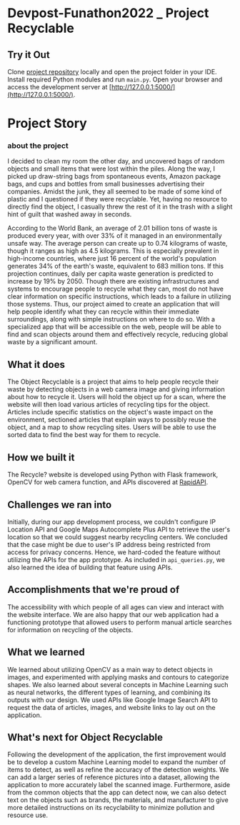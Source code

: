 # Devpost-Funathon2022 _ Project **Recyclable**

## Try it Out 
Clone [project repository](https://github.com/phyulwin/Devpost-Funathon2022) locally and open the project folder in your IDE. Install required Python modules and run `main.py`. Open your browser and access the development server at [http://127.0.0.1:5000/](http://127.0.0.1:5000/).

# Project Story
### about the project
I decided to clean my room the other day, and uncovered bags of random objects and small items that were lost within the piles. Along the way, I picked up draw-string bags from spontaneous events, Amazon package bags, and cups and bottles from small businesses advertising their companies. Amidst the junk, they all seemed to be made of some kind of plastic and I questioned if they were recyclable. Yet, having no resource to directly find the object, I casually threw the rest of it in the trash with a slight hint of guilt that washed away in seconds.

According to the World Bank, an average of 2.01 billion tons of waste is produced every year, with over 33% of it managed in an environmentally unsafe way. The average person can create up to 0.74 kilograms of waste, though it ranges as high as 4.5 kilograms. This is especially prevalent in high-income countries, where just 16 percent of the world's population generates 34% of the earth's waste, equivalent to 683 million tons. If this projection continues, daily per capita waste generation is predicted to increase by 19% by 2050. Though there are existing infrastructures and systems to encourage people to recycle what they can, most do not have clear information on specific instructions, which leads to a failure in utilizing those systems. Thus, our project aimed to create an application that will help people identify what they can recycle within their immediate surroundings, along with simple instructions on where to do so. With a specialized app that will be accessible on the web, people will be able to find and scan objects around them and effectively recycle, reducing global waste by a significant amount.

## What it does
The Object Recyclable is a project that aims to help people recycle their waste by detecting objects in a web camera image and giving information about how to recycle it. Users will hold the object up for a scan, where the website will then load various articles of recycling tips for the object. Articles include specific statistics on the object's waste impact on the environment, sectioned articles that explain ways to possibly reuse the object, and a map to show recycling sites. Users will be able to use the sorted data to find the best way for them to recycle.

## How we built it
The Recycle? website is developed using Python with Flask framework, OpenCV for web camera function, and APIs discovered at [RapidAPI](https://rapidapi.com/hub).

## Challenges we ran into
Initially, during our app development process, we couldn't configure IP Location API and Google Maps Autocomplete Plus API to retrieve the user's location so that we could suggest nearby recycling centers. We concluded that the case might be due to user's IP address being restricted from access for privacy concerns. Hence, we hard-coded the feature without utilizing the APIs for the app prototype. As included in `api_queries.py`, we also learned the idea of building that feature using APIs. 

## Accomplishments that we're proud of
The accessibility with which people of all ages can view and interact with the website interface. We are also happy that our web application had a functioning prototype that allowed users to perform manual article searches for information on recycling of the objects.

## What we learned
We learned about utilizing OpenCV as a main way to detect objects in images, and experimented with applying masks and contours to categorize shapes. We also learned about several concepts in Machine Learning such as neural networks, the different types of learning, and combining its outputs with our design. We used APIs like Google Image Search API to request the data of articles, images, and website links to lay out on the application. 

## What's next for Object Recyclable
Following the development of the application, the first improvement would be to develop a custom Machine Learning model to expand the number of items to detect, as well as refine the accuracy of the detection weights. We can add a larger series of reference pictures into a dataset, allowing the application to more accurately label the scanned image. Furthermore, aside from the common objects that the app can detect now, we can also detect text on the objects such as brands, the materials, and manufacturer to give more detailed instructions on its recyclability to minimize pollution and resource use.